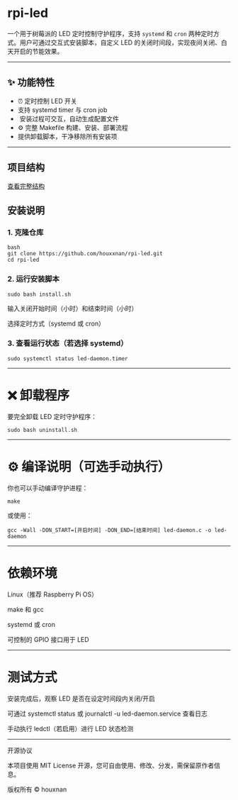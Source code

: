 
# rpi-led

一个用于树莓派的 LED 定时控制守护程序，支持 `systemd` 和 `cron` 两种定时方式。用户可通过交互式安装脚本，自定义 LED 的关闭时间段，实现夜间关闭、白天开启的节能效果。

---

## ✨ 功能特性

- ⏰ 定时控制 LED 开关
-  支持 systemd timer 与 cron job
- ‍ 安装过程可交互，自动生成配置文件
- ⚙️ 完整 Makefile 构建、安装、部署流程
-  提供卸载脚本，干净移除所有安装项

---

## 项目结构
[查看完整结构](doc/tree.txt)
##  安装说明

### 1. 克隆仓库
```
bash
git clone https://github.com/houxxnan/rpi-led.git
cd rpi-led
````

### 2. 运行安装脚本

```
sudo bash install.sh
```
输入关闭开始时间（小时）和结束时间（小时）

选择定时方式（systemd 或 cron）


### 3. 查看运行状态（若选择 systemd）
```
sudo systemctl status led-daemon.timer
```

---

# ❌ 卸载程序

要完全卸载 LED 定时守护程序：
```
sudo bash uninstall.sh
```
---

# ⚙️ 编译说明（可选手动执行）

你也可以手动编译守护进程：
```
make
```
或使用：
```
gcc -Wall -DON_START=[开启时间] -DON_END=[结束时间] led-daemon.c -o led-daemon

```
---

 # 依赖环境

Linux（推荐 Raspberry Pi OS）

make 和 gcc

systemd 或 cron

可控制的 GPIO 接口用于 LED



---

 # 测试方式

安装完成后，观察 LED 是否在设定时间段内关闭/开启

可通过 systemctl status 或 journalctl -u led-daemon.service 查看日志

手动执行 ledctl（若启用）进行 LED 状态检测



---

 开源协议

本项目使用 MIT License 开源，您可自由使用、修改、分发，需保留原作者信息。

版权所有 © houxnan

